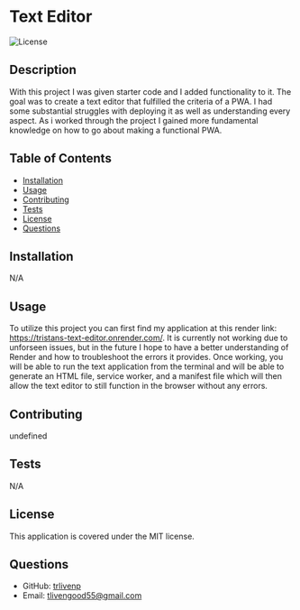 
# Text Editor

![License](https://img.shields.io/badge/License-MIT-brightgreen)

## Description
With this project I was given starter code and I added functionality to it. The goal was to create a text editor that fulfilled the criteria of a PWA. I had some substantial struggles with deploying it as well as understanding every aspect. As i worked through the project I gained more fundamental knowledge on how to go about making a functional PWA. 

## Table of Contents
- [Installation](#installation)
- [Usage](#usage)
- [Contributing](#contributing)
- [Tests](#tests)
- [License](#license)
- [Questions](#questions)

## Installation
N/A

## Usage
To utilize this project you can first find my application at this render link: https://tristans-text-editor.onrender.com/. It is currently not working due to unforseen issues, but in the future I hope to have a better understanding of Render and how to troubleshoot the errors it provides. Once working, you will be able to run the text application from the terminal and will be able to generate an HTML file, service worker, and a manifest file which will then allow the text editor to still function in the browser without any errors.

## Contributing
undefined

## Tests
N/A

## License
This application is covered under the MIT license.

## Questions
- GitHub: [trlivenp](https://github.com/trlivenp)
- Email: tlivengood55@gmail.com
